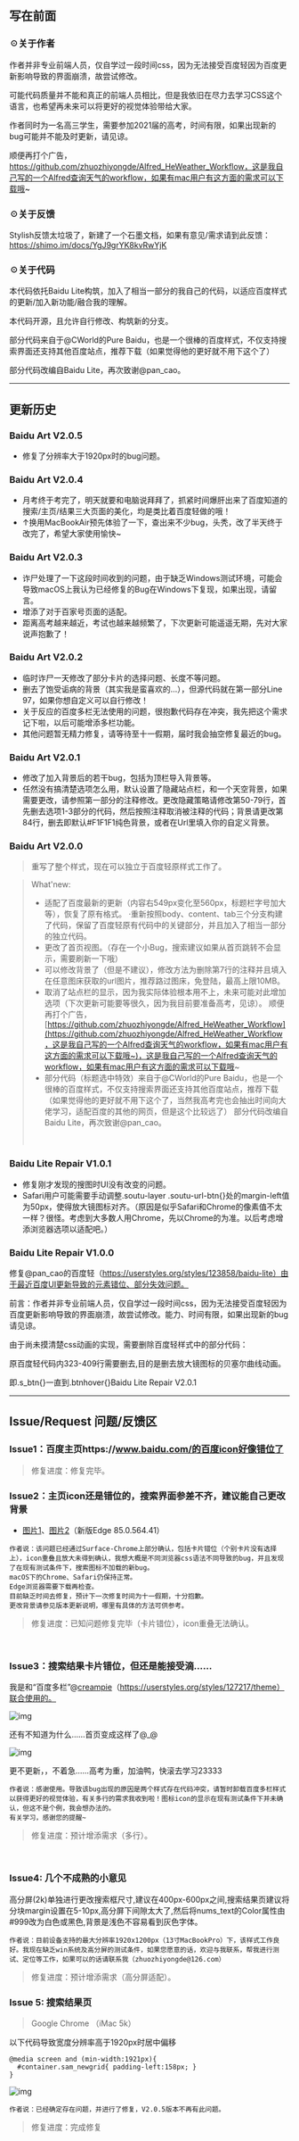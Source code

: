 ## 写在前面

### ☉关于作者

 作者并非专业前端人员，仅自学过一段时间css，因为无法接受百度轻因为百度更新影响导致的界面崩溃，故尝试修改。

 可能代码质量并不能和真正的前端人员相比，但是我依旧在尽力去学习CSS这个语言，也希望再未来可以将更好的视觉体验带给大家。

 作者同时为一名高三学生，需要参加2021届的高考，时间有限，如果出现新的bug可能并不能及时更新，请见谅。

 顺便再打个广告，https://github.com/zhuozhiyongde/Alfred_HeWeather_Workflow，这是我自己写的一个Alfred查询天气的workflow，如果有mac用户有这方面的需求可以下载哦~



### ☉关于反馈

 Stylish反馈太垃圾了，新建了一个石墨文档，如果有意见/需求请到此反馈：https://shimo.im/docs/YgJ9grYK8kvRwYjK

 

### ☉关于代码

 本代码依托Baidu Lite构筑，加入了相当一部分的我自己的代码，以适应百度样式的更新/加入新功能/融合我的理解。

 本代码开源，且允许自行修改、构筑新的分支。

 部分代码来自于@CWorld的Pure Baidu，也是一个很棒的百度样式，不仅支持搜索界面还支持其他百度站点，推荐下载（如果觉得他的更好就不用下这个了）

部分代码改编自Baidu Lite，再次致谢@pan_cao。

***



## 更新历史

### Baidu Art V2.0.5

- 修复了分辨率大于1920px时的bug问题。



### Baidu Art V2.0.4

- 月考终于考完了，明天就要和电脑说拜拜了，抓紧时间爆肝出来了百度知道的搜索/主页/结果三大页面的美化，均是类比着百度轻做的哦！
- ↑换用MacBookAir预先体验了一下，查出来不少bug，头秃，改了半天终于改完了，希望大家使用愉快~



### Baidu Art V2.0.3

- 诈尸处理了一下这段时间收到的问题，由于缺乏Windows测试环境，可能会导致macOS上我认为已经修复的Bug在Windows下复现，如果出现，请留言。
- 增添了对于百家号页面的适配。
- 距离高考越来越近，考试也越来越频繁了，下次更新可能遥遥无期，先对大家说声抱歉了！



### ﻿Baidu Art V2.0.2

- 临时诈尸一天修改了部分卡片的选择问题、长度不等问题。
- 删去了饱受诟病的背景（其实我是蛮喜欢的…），但源代码就在第一部分Line 97，如果你想自定义可以自行修改！
- 关于反应的百度多栏无法使用的问题，很抱歉代码存在冲突，我先把这个需求记下啦，以后可能增添多栏功能。
- 其他问题暂无精力修复，请等待至十一假期，届时我会抽空修复最近的bug。



### Baidu Art V2.0.1

- 修改了加入背景后的若干bug，包括为顶栏导入背景等。
- 任然没有搞清楚选项怎么用，默认设置了隐藏站点栏，和一个天空背景，如果需要更改，请参照第一部分的注释修改。更改隐藏策略请修改第50-79行，首先删去选项1-3部分的代码，然后按照注释取消被注释的代码；背景请更改第84行，删去即默认#F1F1F1纯色背景，或者在Url里填入你的自定义背景。



### Baidu Art V2.0.0

> 重写了整个样式，现在可以独立于百度轻原样式工作了。

> What'new:
>
> - 适配了百度最新的更新（内容右549px变化至560px，标题栏字号加大等），恢复了原有格式。 ·重新按照body、content、tab三个分支构建了代码，保留了百度轻原有代码中的关键部分，并且加入了相当一部分的独立代码。
> - 更改了首页视图。（存在一个小Bug，搜索建议如果从首页跳转不会显示，需要刷新一下哦）
> - 可以修改背景了（但是不建议），修改方法为删除第7行的注释并且填入在任意图床获取的url图片，推荐路过图床，免登陆，最高上限10MB。
> - 取消了站点栏的显示，因为我实际体验根本用不上，未来可能对此增加选项（下次更新可能要等很久，因为我目前要准备高考，见谅）。 顺便再打个广告，[https://github.com/zhuozhiyongde/Alfred_HeWeather_Workflow](https://github.com/zhuozhiyongde/Alfred_HeWeather_Workflow，这是我自己写的一个Alfred查询天气的workflow，如果有mac用户有这方面的需求可以下载哦~)，这是我自己写的一个Alfred查询天气的workflow，如果有mac用户有这方面的需求可以下载哦~
> - 部分代码（标题选中特效）来自于@CWorld的Pure Baidu，也是一个很棒的百度样式，不仅支持搜索界面还支持其他百度站点，推荐下载（如果觉得他的更好就不用下这个了，当然我高考完也会抽出时间向大佬学习，适配百度的其他的网页，但是这个比较远了） 部分代码改编自Baidu Lite，再次致谢@pan_cao。
>
> ﻿



### Baidu Lite Repair V1.0.1

- 修复刚才发现的搜图时UI没有改变的问题。
- Safari用户可能需要手动调整.soutu-layer .soutu-url-btn{}处的margin-left值为50px，使得放大镜图标对齐。（原因是似乎Safari和Chrome的像素值不太一样？很怪。考虑到大多数人用Chrome，先以Chrome的为准。以后考虑增添浏览器选项以适配吧。）



### Baidu Lite Repair V1.0.0

修复@pan_cao的百度轻（https://userstyles.org/styles/123858/baidu-lite）由于最近百度UI更新导致的元素错位、部分失效问题。

前言：作者并非专业前端人员，仅自学过一段时间css，因为无法接受百度轻因为百度更新影响导致的界面崩溃，故尝试修改。能力、时间有限，如果出现新的bug请见谅。

由于尚未摸清楚css动画的实现，需要删除百度轻样式中的部分代码：

原百度轻代码内323-409行需要删去,目的是删去放大镜图标的贝塞尔曲线动画。

即.s_btn{}一直到.btnhover{}Baidu Lite Repair V2.0.1

***



## Issue/Request 问题/反馈区

### Issue1：百度主页https://www.baidu.com/的百度icon好像错位了

> 修复进度：修复完毕。



### Issue2：主页icon还是错位的，搜索界面参差不齐，建议能自己更改背景

- [图片1](https://s1.ax1x.com/2020/08/31/dL45hn.png)、[图片2](https://s1.ax1x.com/2020/08/31/dL5EAH.png)（新版Edge 85.0.564.41）

```
作者说：该问题已经通过Surface-Chrome上部分确认，包括卡片错位（个别卡片没有选择上），icon重叠且放大未得到确认，我想大概是不同浏览器css语法不同导致的bug，并且发现了在现有测试条件下，搜索图标不加载的新bug。
macOS下的Chrome、Safari仍保持正常。
Edge浏览器需要下载再检查。
目前缺乏时间去修复，预计下一次修复时间为十一假期，十分抱歉。
更改背景请参见版本更新说明，哪里有具体的方法可供参考。
```

> 修复进度：已知问题修复完毕（卡片错位），icon重叠无法确认。

﻿

### Issue3：搜索结果卡片错位，但还是能接受滴……

我是和“百度多栏”@[creampie](https://userstyles.org/users/312500)（https://userstyles.org/styles/127217/theme）联合使用的。



![img](https://uploader.shimo.im/f/bCzjYIk691nPXdnM.png!thumbnail)

还有不知道为什么……首页变成这样了@_@

![img](https://uploader.shimo.im/f/Iwwjn297gvzxaywE.png!thumbnail)

更不更新，，不着急……高考为重，加油鸭，快滚去学习23333

```
作者说：感谢使用。导致该bug出现的原因是两个样式存在代码冲突，请暂时卸载百度多栏样式以获得更好的视觉体验，有关多行的需求我收到啦！图标icon的显示在现有测试条件下并未确认，但这不是个例，我会想办法的。
有关学习，感谢您的提醒~
```

> 修复进度：预计增添需求（多行）。

﻿

### Issue4: 几个不成熟的小意见

高分屏(2k)单独进行更改搜索框尺寸,建议在400px-600px之间,搜索结果页建议将分块margin设置在5-10px,高分屏下间隙太大了,然后将nums_text的Color属性由#999改为白色或黑色,背景是浅色不容易看到灰色字体。

```
作者说：目前设备支持的最大分辨率1920x1200px（13寸MacBookPro）下，该样式工作良好。我现在缺乏win系统及高分屏的测试条件，如果您愿意的话，欢迎与我联系，帮我进行测试、定位等工作，如果可以的话请联系我（zhuozhiyongde@126.com）
```

> 修复进度：预计增添需求（高分屏适配）。



### Issue 5: 搜索结果页

> Google Chrome （iMac 5k）

以下代码导致宽度分辨率高于1920px时居中偏移

```
@media screen and (min-width:1921px){
  #container.sam_newgrid{ padding-left:158px; }
}
```

 

![img](https://uploader.shimo.im/f/MQqxXArNK2I8WAUU.png!thumbnail)

```
作者说：已经确定存在问题，并进行了修复，V2.0.5版本不再有此问题。
```

> 修复进度：完成修复
